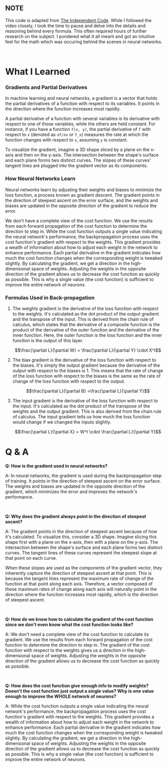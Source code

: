 ## NOTE 
This code is adapted from [The Independent Code](https://www.youtube.com/watch?v=pauPCy_s0Ok). While I followed the video closely, I took the time to pause and delve into the details and reasoning behind every formula. This often required hours of further research on the subject. I pondered what it all meant and got an intuitive feel for the math which was occuring behind the scenes in neural networks.

<br />


# What I Learned

### Gradients and Partial Derivatives

In machine learning and neural networks, a gradient is a vector that holds the partial derivatives of a function with respect to its variables. It points in the direction where the function increases most rapidly.

A partial derivative of a function with several variables is its derivative with respect to one of those variables, while the others are held constant. For instance, if you have a function `f(x, y)`, the partial derivative of `f` with respect to `x` (denoted as `∂f/∂x` or `f_x`) measures the rate at which the function changes with respect to `x`, assuming `y` is constant.

To visualize the gradient, imagine a 3D shape sliced by a plane on the x-axis and then on the y-axis. The intersection between the shape's surface and each plane forms two distinct curves. The slopes of these curves' tangent lines are plugged into the gradient vector as its components.

### How Neural Networks Learn

Neural networks learn by adjusting their weights and biases to minimize the loss function, a process known as gradient descent. The gradient points in the direction of steepest ascent on the error surface, and the weights and biases are updated in the opposite direction of the gradient to reduce the error.

We don't have a complete view of the cost function. We use the results from each forward propagation of the cost function to determine the direction to step in. While the cost function outputs a single value indicating the neural network's performance, the backpropagation process uses the cost function's gradient with respect to the weights. This gradient provides a wealth of information about how to adjust each weight in the network to enhance performance. Each partial derivative in the gradient indicates how much the cost function changes when the corresponding weight is tweaked slightly. By calculating the gradient, we get a direction in the high-dimensional space of weights. Adjusting the weights in the opposite direction of the gradient allows us to decrease the cost function as quickly as possible. This is why a single value (the cost function) is sufficient to improve the entire network of neurons.

### Formulas Used in Back-propagation

1. The weights gradient is the derivative of the loss function with respect to the weights. It's calculated as the dot product of the output gradient and the transpose of the input. This is derived from the chain rule of calculus, which states that the derivative of a composite function is the product of the derivative of the outer function and the derivative of the inner function. Here, the outer function is the loss function and the inner function is the output of this layer.

    $$\frac{\partial L}{\partial W} = \frac{\partial L}{\partial Y} \cdot X^t$$

2. The bias gradient is the derivative of the loss function with respect to the biases. It's simply the output gradient because the derivative of the output with respect to the biases is 1. This means that the rate of change of the loss function with respect to the biases is the same as the rate of change of the loss function with respect to the output.

    $$\frac{\partial L}{\partial B} =\frac{\partial L}{\partial Y}$$

3. The input gradient is the derivative of the loss function with respect to the input. It's calculated as the dot product of the transpose of the weights and the output gradient. This is also derived from the chain rule of calculus. The input gradient tells us how much the loss function would change if we changed the inputs slightly.

    $$\frac{\partial L}{\partial X} = W^t \cdot \frac{\partial L}{\partial Y}$$

# Q & A

**Q: How is the gradient used in neural networks?**

A: In neural networks, the gradient is used during the backpropagation step of training. It points in the direction of steepest ascent on the error surface. The weights and biases are updated in the opposite direction of the gradient, which minimizes the error and improves the network's performance.

<br />

**Q: Why does the gradient always point in the direction of steepest ascent?**

A: The gradient points in the direction of steepest ascent because of how it's calculated. To visualize this, consider a 3D shape. Imagine slicing this shape first with a plane on the x-axis, then with a plane on the y-axis. The intersection between the shape's surface and each plane forms two distinct curves. The tangent lines of these curves represent the steepest slope at that point on each curve. 

When these slopes are used as the components of the gradient vector, they inherently capture the direction of steepest ascent at that point. This is because the tangent lines represent the maximum rate of change of the function at that point along each axis. Therefore, a vector composed of these maximum rates of change along each axis will naturally point in the direction where the function increases most rapidly, which is the direction of steepest ascent.

<br />

**Q: How do we know how to calculate the gradient of the cost function since we don't even know what the cost function looks like?**

A: We don't need a complete view of the cost function to calculate its gradient. We use the results from each forward propagation of the cost function to determine the direction to step in. The gradient of the cost function with respect to the weights gives us a direction in the high-dimensional space of weights. Adjusting the weights in the opposite direction of the gradient allows us to decrease the cost function as quickly as possible.

<br />

**Q: How does the cost function give enough info to modify weights? Doesn't the cost function just output a single value? Why is one value enough to improve the WHOLE network of neurons?**


A: While the cost function outputs a single value indicating the neural network's performance, the backpropagation process uses the cost function's gradient with respect to the weights. This gradient provides a wealth of information about how to adjust each weight in the network to enhance performance. Each partial derivative in the gradient indicates how much the cost function changes when the corresponding weight is tweaked slightly. By calculating the gradient, we get a direction in the high-dimensional space of weights. Adjusting the weights in the opposite direction of the gradient allows us to decrease the cost function as quickly as possible. This is why a single value (the cost function) is sufficient to improve the entire network of neurons.

